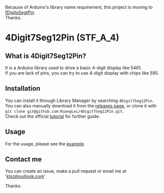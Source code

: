Because of Arduino's library name requirement, this project is moving to [fDigitsSegtPin](https://github.com/KuangLei/fDigitsSegtPin).  
Thanks.  

# 4Digit7Seg12Pin (STF\_A\_4)

## What is 4Digit7Seg12Pin?
It is a Arduino library used to drive a basic 4-digit display like 5461.  
If you are lack of pins, you can try to use 4-digit display with chips like 595.  

## Installation
You can install it through Library Manager by searching `4Digit7Seg12Pin`.  
You can also manually download it from the [releases page](https://github.com/KuangLei/4Digit7Seg12Pin/releases), or clone it with `git clone git@github.com:KuangLei/4Digit7Seg12Pin.git`.  
Check out the official [tutorial](https://www.arduino.cc/en/Guide/Libraries) for further guide.  

## Usage
For the usage, please see the [example](https://github.com/KuangLei/4Digit7Seg12Pin/blob/master/examples/counter/counter.ino).  

## Contact me
You can create an issue, make a pull request or email me at 'klsz@outlook.com'  

Thanks.  

